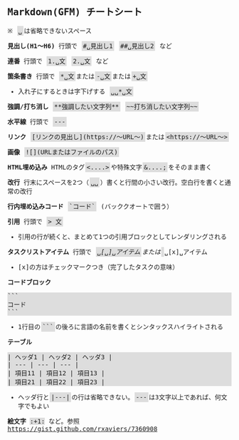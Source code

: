 <style>
* {
    font-family: 'PlemolJP', monospace;
}
span.mcode {
    background-color: #ddd;
    margin: 0.1em;
    padding: 0.2em;
}
</style>

## Markdown(GFM) チートシート

※ <span class="mcode">␣</span>は省略できないスペース

**見出し(H1〜H6)** 行頭で <span class="mcode">#␣見出し1</span> <span class="mcode">##␣見出し2</span> など

**連番** 行頭で <span class="mcode">1.␣文</span> <span class="mcode">2.␣文</span> など

**箇条書き** 行頭で <span class="mcode">&#42;␣文</span>または<span class="mcode">-␣文</span>または<span class="mcode">+␣文</span>
* 入れ子にするときは字下げする <span class="mcode">␣␣&#42;␣文</span>

**強調/打ち消し** <span class="mcode">&#42;&#42;強調したい文字列&#42;&#42;</span> <span class="mcode">&#126;&#126;打ち消したい文字列&#126;&#126;</span>

**水平線** 行頭で <span class="mcode">---</span>

**リンク** <span class="mcode">&#91;リンクの見出し&#93;(https://〜URL〜)</span>または<span class="mcode">&lt;https://〜URL〜&gt;</span>

**画像** <span class="mcode">!&#91;&#93;(URLまたはファイルのパス)</span>

**HTML埋め込み** HTMLのタグ<span class="mcode"><....></span>や特殊文字<span class="mcode">&....;</span>をそのまま書く

**改行** 行末にスペースを2つ（<span class="mcode">␣␣</span>）書くと行間の小さい改行。空白行を書くと通常の改行

**行内埋め込みコード** <span class="mcode">&#96;コード&#96;</span> (バッククオートで囲う）

**引用** 行頭で <span class="mcode">&gt; 文</span>

* 引用の行が続くと、まとめて1つの引用ブロックとしてレンダリングされる

**タスクリストアイテム** 行頭で <span class="mcode">*␣&#91;␣&#93;␣アイテム</span>または<span class="mcode">*␣&#91;x&#93;␣アイテム</span>

* &#91;x&#93;の方はチェックマークつき（完了したタスクの意味）

**コードブロック**  
<div style="background-color:#ddd">&#96;&#96;&#96;<br>
コード<br>
&#96;&#96;&#96;</div>

* 1行目の<span class="mcode">&#96;&#96;&#96;</span>の後ろに言語の名前を書くとシンタックスハイライトされる

**テーブル**
<div style="background-color:#ddd">| ヘッダ1 | ヘッダ2 | ヘッダ3 |<br>
| --- | --- | --- |<br>
| 項目11 | 項目12 | 項目13 |<br>
| 項目21 | 項目22 | 項目23 |
</div>

* ヘッダ行と<span class="mcode">|---|</span>の行は省略できない。<span class="mcode">---</span>は3文字以上であれば、何文字でもよい

**絵文字** <span style="background-color: #ddd;">:</span><span style="background-color: #ddd;">+1</span><span style="background-color: #ddd;">:</span> など。参照 <https://gist.github.com/rxaviers/7360908>
